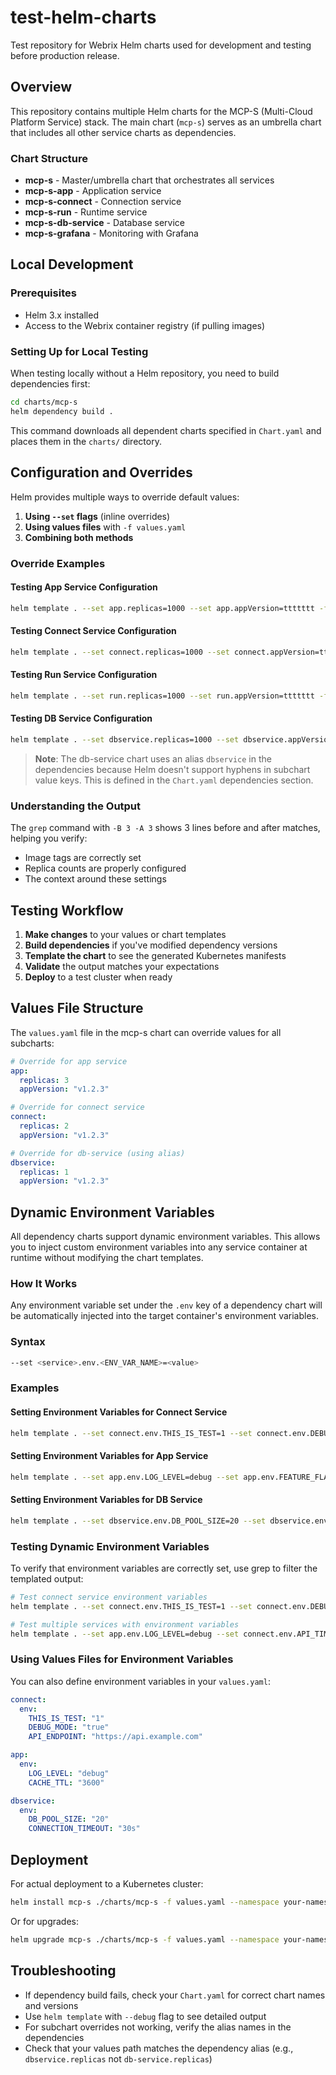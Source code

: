 # test-helm-charts

Test repository for Webrix Helm charts used for development and testing before production release.

## Overview

This repository contains multiple Helm charts for the MCP-S (Multi-Cloud Platform Service) stack. The main chart (`mcp-s`) serves as an umbrella chart that includes all other service charts as dependencies.

### Chart Structure

- **mcp-s** - Master/umbrella chart that orchestrates all services
- **mcp-s-app** - Application service
- **mcp-s-connect** - Connection service
- **mcp-s-run** - Runtime service
- **mcp-s-db-service** - Database service
- **mcp-s-grafana** - Monitoring with Grafana

## Local Development

### Prerequisites

- Helm 3.x installed
- Access to the Webrix container registry (if pulling images)

### Setting Up for Local Testing

When testing locally without a Helm repository, you need to build dependencies first:

```bash
cd charts/mcp-s
helm dependency build .
```

This command downloads all dependent charts specified in `Chart.yaml` and places them in the `charts/` directory.

## Configuration and Overrides

Helm provides multiple ways to override default values:

1. **Using `--set` flags** (inline overrides)
2. **Using values files** with `-f values.yaml`
3. **Combining both methods**

### Override Examples

#### Testing App Service Configuration
```bash
helm template . --set app.replicas=1000 --set app.appVersion=ttttttt -f values.yaml --debug | grep -E "(image|replicas)" -B 3 -A 3
```

#### Testing Connect Service Configuration
```bash
helm template . --set connect.replicas=1000 --set connect.appVersion=ttttttt -f values.yaml --debug | grep -E "(image|replicas)" -B 3 -A 3
```

#### Testing Run Service Configuration
```bash
helm template . --set run.replicas=1000 --set run.appVersion=ttttttt -f values.yaml --debug | grep -E "(image|replicas)" -B 3 -A 3
```

#### Testing DB Service Configuration
```bash
helm template . --set dbservice.replicas=1000 --set dbservice.appVersion=ttttttt -f values.yaml --debug | grep -E "(image|replicas)" -B 3 -A 3
```

> **Note**: The db-service chart uses an alias `dbservice` in the dependencies because Helm doesn't support hyphens in subchart value keys. This is defined in the `Chart.yaml` dependencies section.

### Understanding the Output

The `grep` command with `-B 3 -A 3` shows 3 lines before and after matches, helping you verify:
- Image tags are correctly set
- Replica counts are properly configured
- The context around these settings

## Testing Workflow

1. **Make changes** to your values or chart templates
2. **Build dependencies** if you've modified dependency versions
3. **Template the chart** to see the generated Kubernetes manifests
4. **Validate** the output matches your expectations
5. **Deploy** to a test cluster when ready

## Values File Structure

The `values.yaml` file in the mcp-s chart can override values for all subcharts:

```yaml
# Override for app service
app:
  replicas: 3
  appVersion: "v1.2.3"

# Override for connect service  
connect:
  replicas: 2
  appVersion: "v1.2.3"

# Override for db-service (using alias)
dbservice:
  replicas: 1
  appVersion: "v1.2.3"
```

## Dynamic Environment Variables

All dependency charts support dynamic environment variables. This allows you to inject custom environment variables into any service container at runtime without modifying the chart templates.

### How It Works

Any environment variable set under the `.env` key of a dependency chart will be automatically injected into the target container's environment variables.

### Syntax

```bash
--set <service>.env.<ENV_VAR_NAME>=<value>
```

### Examples

#### Setting Environment Variables for Connect Service
```bash
helm template . --set connect.env.THIS_IS_TEST=1 --set connect.env.DEBUG_MODE=true -f values.yaml
```

#### Setting Environment Variables for App Service
```bash
helm template . --set app.env.LOG_LEVEL=debug --set app.env.FEATURE_FLAG=enabled -f values.yaml
```

#### Setting Environment Variables for DB Service
```bash
helm template . --set dbservice.env.DB_POOL_SIZE=20 --set dbservice.env.TIMEOUT=30s -f values.yaml
```

### Testing Dynamic Environment Variables

To verify that environment variables are correctly set, use grep to filter the templated output:

```bash
# Test connect service environment variables
helm template . --set connect.env.THIS_IS_TEST=1 --set connect.env.DEBUG_MODE=true -f values.yaml --debug | grep -E "(THIS_IS_TEST|DEBUG_MODE)" -B 2 -A 2

# Test multiple services with environment variables
helm template . --set app.env.LOG_LEVEL=debug --set connect.env.API_TIMEOUT=60s -f values.yaml --debug | grep -E "(LOG_LEVEL|API_TIMEOUT)" -B 2 -A 2
```

### Using Values Files for Environment Variables

You can also define environment variables in your `values.yaml`:

```yaml
connect:
  env:
    THIS_IS_TEST: "1"
    DEBUG_MODE: "true"
    API_ENDPOINT: "https://api.example.com"

app:
  env:
    LOG_LEVEL: "debug"
    CACHE_TTL: "3600"

dbservice:
  env:
    DB_POOL_SIZE: "20"
    CONNECTION_TIMEOUT: "30s"
```


## Deployment

For actual deployment to a Kubernetes cluster:

```bash
helm install mcp-s ./charts/mcp-s -f values.yaml --namespace your-namespace
```

Or for upgrades:

```bash
helm upgrade mcp-s ./charts/mcp-s -f values.yaml --namespace your-namespace
```

## Troubleshooting

- If dependency build fails, check your `Chart.yaml` for correct chart names and versions
- Use `helm template` with `--debug` flag to see detailed output
- For subchart overrides not working, verify the alias names in the dependencies
- Check that your values path matches the dependency alias (e.g., `dbservice.replicas` not `db-service.replicas`)